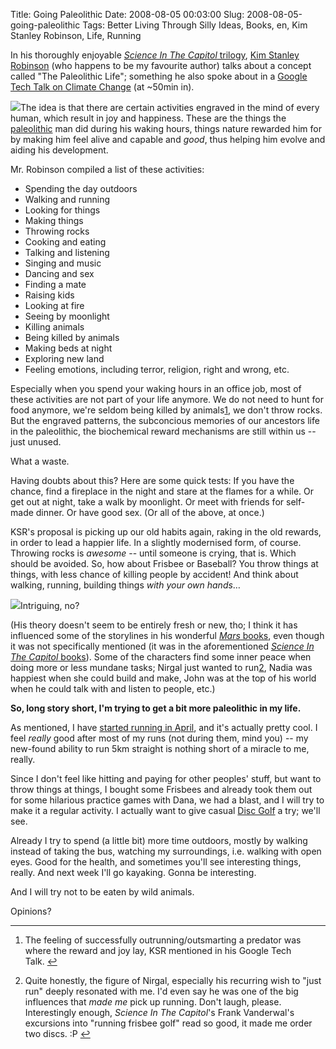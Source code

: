 Title: Going Paleolithic
Date: 2008-08-05 00:03:00
Slug: 2008-08-05-going-paleolithic
Tags: Better Living Through Silly Ideas, Books, en, Kim Stanley Robinson, Life, Running


In his thoroughly enjoyable [_Science In The Capitol_ trilogy][1], [Kim
Stanley Robinson][2] (who happens to be my favourite author) talks about a
concept called "The Paleolithic Life"; something he also spoke about in a
[Google Tech Talk on Climate Change][3] (at ~50min in).

[![][4]][5]The idea is that there are certain activities engraved in the mind
of every human, which result in joy and happiness. These are the things the
[paleolithic][6] man did during his waking hours, things nature rewarded him
for by making him feel alive and capable and _good_, thus helping him evolve
and aiding his development.

Mr. Robinson compiled a list of these activities:

  * Spending the day outdoors
  * Walking and running
  * Looking for things
  * Making things
  * Throwing rocks
  * Cooking and eating
  * Talking and listening
  * Singing and music
  * Dancing and sex
  * Finding a mate
  * Raising kids
  * Looking at fire
  * Seeing by moonlight
  * Killing animals
  * Being killed by animals
  * Making beds at night
  * Exploring new land
  * Feeling emotions, including terror, religion, right and wrong, etc.

Especially when you spend your waking hours in an office job, most of these
activities are not part of your life anymore. We do not need to hunt for food
anymore, we're seldom being killed by animals[1][7], we don't throw rocks. But
the engraved patterns, the subconcious memories of our ancestors life in the
paleolithic, the biochemical reward mechanisms are still within us -- just
unused.

What a waste.

Having doubts about this? Here are some quick tests: If you have the chance,
find a fireplace in the night and stare at the flames for a while. Or get out
at night, take a walk by moonlight. Or meet with friends for self-made dinner.
Or have good sex. (Or all of the above, at once.)

KSR's proposal is picking up our old habits again, raking in the old rewards,
in order to lead a happier life. In a slightly modernised form, of course.
Throwing rocks is _awesome_ -- until someone is crying, that is. Which should
be avoided. So, how about Frisbee or Baseball? You throw things at things,
with less chance of killing people by accident! And think about walking,
running, building things _with your own hands_…

[![][8]][9]Intriguing, no?

(His theory doesn't seem to be entirely fresh or new, tho; I think it has
influenced some of the storylines in his wonderful [_Mars_ books][10], even
though it was not specifically mentioned (it was in the aforementioned
[_Science In The Capitol_ books][11]). Some of the characters find some inner
peace when doing more or less mundane tasks; Nirgal just wanted to run[2][12],
Nadia was happiest when she could build and make, John was at the top of his
world when he could talk with and listen to people, etc.)

**So, long story short, I'm trying to get a bit more paleolithic in my life.**

As mentioned, I have [started running in April][13], and it's actually pretty
cool. I feel _really_ good after most of my runs (not during them, mind you)
-- my new-found ability to run 5km straight is nothing short of a miracle to
me, really.

Since I don't feel like hitting and paying for other peoples' stuff, but want
to throw things at things, I bought some Frisbees and already took them out
for some hilarious practice games with Dana, we had a blast, and I will try to
make it a regular activity. I actually want to give casual [Disc Golf][14] a
try; we'll see.

Already I try to spend (a little bit) more time outdoors, mostly by walking
instead of taking the bus, watching my surroundings, i.e. walking with open
eyes. Good for the health, and sometimes you'll see interesting things,
really. And next week I'll go kayaking. Gonna be interesting.

And I will try not to be eaten by wild animals.

Opinions?

* * *

  1. The feeling of successfully outrunning/outsmarting a predator was where the reward and joy lay, KSR mentioned in his Google Tech Talk. [↩][15]

  2. Quite honestly, the figure of Nirgal, especially his recurring wish to "just run" deeply resonated with me. I'd even say he was one of the big influences that _made me_ pick up running. Don't laugh, please. Interestingly enough, _Science In The Capitol_'s Frank Vanderwal's excursions into "running frisbee golf" read so good, it made me order two discs. :P [↩][16]

   [1]: http://www.goodreads.com/review/list/1233416?shelf=series--science-in-the-capitol
   [2]: http://www.goodreads.com/author/show/1858.Kim_Stanley_Robinson
   [3]: http://www.youtube.com/watch?v=R-jz86gMiHw
   [4]: http://farm1.static.flickr.com/116/287666827_016dc60fe5_m.jpg
   [5]: http://flickr.com/photos/51035555243@N01/287666827 (A Brand New Day)
   [6]: http://en.wikipedia.org/wiki/Paleolithic
   [7]: #fn:p210093156-1
   [8]: http://farm1.static.flickr.com/199/478332550_9d533b6c19_m.jpg
   [9]: http://flickr.com/photos/96332550@N00/478332550 (Sunrise Paddling on the North Canadian River)
   [10]: http://www.goodreads.com/review/list/1233416?shelf=series-mars
   [11]: http://www.goodreads.com/review/list/1233416?shelf=series-science-in-the-capitol
   [12]: #fn:p210093156-2
   [13]: http://carlo.zottmann.org/tag/running/
   [14]: http://en.wikipedia.org/wiki/Disc_Golf
   [15]: #fnref:p210093156-1
   [16]: #fnref:p210093156-2
